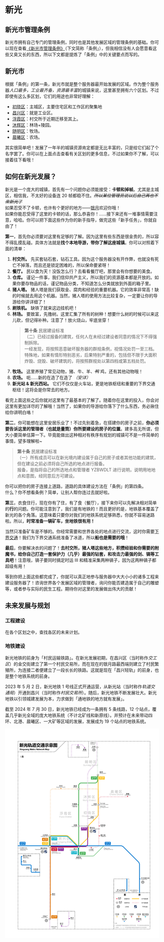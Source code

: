 # 新光

## 新光市管理条例

新光市拥有自己专门的管理条例，同时也是其他发展区域的管理条例的基础。你可以现在查看[《新光市管理条例》](xinguang_administrative_regulations.md)（下文简称「条例」），但我相信没有人会愿意看这些又臭又长的东西，所以下文都是提炼了「条例」中的关键要点而写的。

## 新光市

根据「条例」的第一条，新光市就是整个服务器最开始发展的区域。作为整个服务器*人口最多，工业最齐备，资源最丰富*的城镇来说，这里甚至拥有六个区划。不过即使有这么多区划，它们的用途也非常好理解：

- [初晓区](chuxiao_district.md)：主城区，主要住宅区和工作区的聚集地
- [昌兴区](changxing_district.md)：就是工业区。
- [浮霞区](fuxia_district.md)：村交所于近期迁移至其上。
- [沐辉区](muhui_district.md)：林场+陵园。
- [随明区](suiming_district.md)：牧场。
- [晨曦区](chenxi_district.md)：农场。

其实很简单吧！发展了一年半的城镇资源肯定都是无比丰富的，只是给它们起了个名字罢了。你可以在上面点击查看有关区划的更多信息，不过如果你不了解，可以接着往下看哦！

## 如何在新光发展？

新光是一个庞大的城镇，首先有一个问题你必须能接受：**卡顿和掉帧**。尤其是主城区，相信我，不太好的设备连 20 帧都稳不住。~~*所以某位管理员说以后自己再也不来新光了*~~  
如果忍受不了卡顿，也许有个更好的地方——[银月](/docs/SurvivalIII/silvermoon/silvermoon.md)欢迎你哦！  
如果你能忍受得了这里的卡顿的话，那么恭喜你！……接下来还有一堆事情需要注意，哈哈。你可以把下面这些作为你的新手指导，做完这些「新手任务」，你就自由了！

**第一**，首先你必须要对这里有足够的了解。因为这里有些东西是很金贵的，所以容不得乱摸乱碰。具体方法就是**找个本地导游，带你了解这座城镇**。你可以对照着下面的清单：

1. **村交所。** 先买套钻石套，钻石工具。因为这个服务器没有开作弊，也就没有死亡不掉落，而且还是锁定困难的，所以保命要紧呀！
2. **餐厅。** 民以食为天！没饭怎么行？去看看餐厅吧，那里会有你想要的美食。
3. **仓库。** 谨记一件事，我们信仰共产主义，所以我们的资源基本都是开放的。如果你要存物品的话，谨记物品分类，不知道怎么分类就放到外面的箱子里。
4. **猪人塔。** 猪人塔是我们获取金、腐肉和经验的重要机器。它的效率非常高！缺的时候就去用这个机器。当然，猪人塔的使用方法比较复杂，一定要让你的导游给你讲详细了！
5. **刷铁机。** 缺铁了就来这边挂机吧！
6. **林场。** 要致富，先撸树。这里汇集了所有的树种！想要什么树的时候可以来这儿砍，但记得补种。注意了！放火烧山，牢底坐穿！  
   > **第十条** 民居建设标准  
     （二）已经过报备的建筑，任何人在未经过建设者同意的情况下不得强制拆除。  
     一经发现，将按照恶意破坏服务器的群规条例，视情况处罚一至三档。特殊地，如果有情形特别恶劣，后果特别严重的，包括但不限于大面积炸毁、烧毁、破坏建筑的，将按照群规处以第四档或第五档处罚。
7. **牧场。** 这里养殖了常见动物，猪、牛、羊、~~*鸭*~~ 鸡，还有其他动物哦！
8. **农场。** 呃……新的在造了在造了 *（安详）*
9. **新光站 & 新光西站。** 它们不仅仅是火车站，更是地铁枢纽和重要的下界交通枢纽！这将会是你常去的地方。

看完上面这些之后你就对这里有了最基本的了解了。随着你在这里的投入，你会对这里有更加详尽的了解哦！当然了，如果你的导游给你落下了什么东西，务必揪住给你讲明白咯！

**第二**，你可能想在这里安居乐业了！不过先别着急，在搭建你的房子之前，**你必须要告诉这里的管理者（也就是量筒）你所要建设的房子的位置**。建多高无所谓，但大小要简单估算一下。毕竟能做出这种相对有秩序有规划的城镇可不是一件简单的事情，望多理解啦~

> **第十条** 民居建设标准  
（一）所有成员可以在新光境内建设属于自己的房子或者其他功能的建筑，但在建设之前必须将自己所选的地点进行报备。  
报备，是指将自己的所选地点和管理者 YZBWDLT 进行说明，说明用地地点和意图，经同意后方可建设。

你可以把你的房子连接上道路，道路的具体建设方法在「条例」的第四条。  
什么？你不想看条例？简单，让别人帮你连过去就好啦。

**第三**，衣食住行，现在你有了住，有了食（餐厅），接下来你可以先解决相对简单的**行**的问题。你可能注意到了，我们是有地铁的！而且更好的是，地铁基本覆盖了新光的各个角落。这意味着只要你对我们的地铁系统足够熟悉，你就不容易迷路啦。所以，**时常准备一辆矿车，坐地铁很有用！**

当然只准备矿车是不够的。你经常需要和世界各处的地点进行交流，这时你需要[下界交通](../nether/transit.md)！我们为下界交通系统准备了冰道，所以**船也是需要的哦**！

**最后**，你要解决衣的问题了！**去村交所，猪人塔这些地方，积攒经验和你需要的附魔书，给你自己打造一套保护力（几乎）最强的钻套，和攻击力最强的剑、镐等工具吧**！注意哦，镐子要同时搞定时运 III 和精准采集两种镐子，因为这两种镐子都超级有用！

等到你把上面这些都完成了，你就可以真正地参与服务器中大大小小的诸多工程来建设服务器了！咨询世界各个发展区域的管理者，询问你能否建造属于自己的雕塑等，或者参与实际的民生工程。期待你对这里的发展做出伟大的贡献！

## 未来发展与规划

### 工程建设

在各个区划之中，查找各区的未来计划。

### 地铁建设

新光地铁的前身为「村民运输铁路」。在新光发展初期，在昌兴区（当时称作*交工区*）的金交街建立了第一个村民交易所，而在现在的银月路最西端则建立了村民繁殖所，为连接二者便建立了一段长长的铁路。这就是现在「昌兴轻轨」的前身，也是整个地铁系统的前身。

2023 年 5 月 2 日，新光地铁 1 号线正式开通运营，从新光站（当时称作*轨道交通局*）开通到昌兴（当时称作*村民交易所*）。随后，新光地铁不断发展壮大。新光地铁以引领城建发展为本，力求做到「通地铁的地方就有发展」。

截至 2024 年 7 月 30 日，新光地铁已经成为一条拥有 5 条线路，12 个站点，覆盖几乎新光全域的庞大地铁系统（不计北矿线和新原线）。并预计在未来带动四环、北港、晨曦区、一大矿等区域的发展，发展成为 19 个站点的地铁系统。

![新光地铁规划图 24/07/24](../../../assets/SurvivalIII/xinguang_metro.png)
